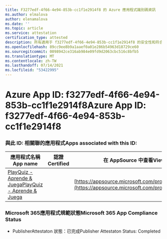 ```yaml
---
title: F3277edf-4f66-4e94-853b-cc1f1e2914f8 的 Azure 應用程式識別碼資訊
ms.author: elmalova
author: elenamalova
ms.date: ''
ms.topic: article
ms.service: attestation
certification_type: attested
description: 所有適用于 f3277edf-4f66-4e94-853b-cc1f1e2914f8 的安全性和符合性資訊資訊。
ms.openlocfilehash: 89cc9ee8b9a1aaef0a01e286b54963d18729ce60
ms.sourcegitcommit: 0098942ce316ab984e09fd9d2063cbc516c8bfb5
ms.translationtype: MT
ms.contentlocale: zh-TW
ms.lasthandoff: 07/14/2021
ms.locfileid: "53422995"
---
```

# <a name="azure-app-id-f3277edf-4f66-4e94-853b-cc1f1e2914f8"></a><span data-ttu-id="2ce12-103">Azure App ID: f3277edf-4f66-4e94-853b-cc1f1e2914f8</span><span class="sxs-lookup"><span data-stu-id="2ce12-103">Azure App ID: f3277edf-4f66-4e94-853b-cc1f1e2914f8</span></span>


### <a name="apps-associated-with-this-id"></a><span data-ttu-id="2ce12-104">與此 ID: 相關聯的應用程式</span><span class="sxs-lookup"><span data-stu-id="2ce12-104">Apps associated with this ID:</span></span>
| <span data-ttu-id="2ce12-105">**應用程式名稱**</span><span class="sxs-lookup"><span data-stu-id="2ce12-105">**App name**</span></span> | <span data-ttu-id="2ce12-106">**認證**</span><span class="sxs-lookup"><span data-stu-id="2ce12-106">**Certified**</span></span> | <span data-ttu-id="2ce12-107">**在 AppSource 中查看**</span><span class="sxs-lookup"><span data-stu-id="2ce12-107">**View in AppSource**</span></span> |
|-|-|-|
| [<span data-ttu-id="2ce12-108">PlayQuiz - Aprende &amp; Juega</span><span class="sxs-lookup"><span data-stu-id="2ce12-108">PlayQuiz - Aprende &amp; Juega</span></span>](https://docs.microsoft.com/en-us/microsoft-365-app-certification/forward/WA200002820) |  | [https://appsource.microsoft.com/product/office/WA200002820](https://appsource.microsoft.com/product/office/WA200002820) |

### <a name="microsoft-365-app-compliance-status"></a><span data-ttu-id="2ce12-109">Microsoft 365應用程式規範狀態</span><span class="sxs-lookup"><span data-stu-id="2ce12-109">Microsoft 365 App Compliance Status</span></span>
- <span data-ttu-id="2ce12-110">PublisherAttestaton 狀態：已完成</span><span class="sxs-lookup"><span data-stu-id="2ce12-110">Publisher Attestaton Status: Completed</span></span>
